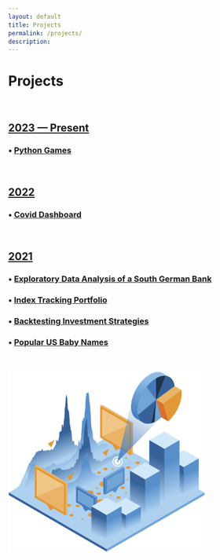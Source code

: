 ```yaml
---
layout: default
title: Projects
permalink: /projects/
description:
---
```

# Projects
<br>

<H2><u><b>2023 — Present</b></u></H2>

<H3 style="margin-bottom:0;">• <a href="https://github.com/xyjiang970/games" target="_blank">Python Games</a></H3>

<br>
<br>

<H2><u><b>2022</b></u></H2>

<H3 style="margin-bottom:0;">• <a href="https://github.com/xyjiang970/covid_dashboard" target="_blank">Covid Dashboard</a></H3>

<br>
<br>

<H2><u><b>2021</b></u></H2>

<H3>• <a href="https://nbviewer.org/github/xyjiang970/_notebooks/blob/main/Exploratory%20Data%20Analysis%20of%20a%20South%20German%20Bank.ipynb" target="_blank">Exploratory Data Analysis of a South German Bank</a></H3>


<H3>• <a href="https://nbviewer.org/github/xyjiang970/_notebooks/blob/main/Index%20Tracking%20Portfolio.ipynb" target="_blank">Index Tracking Portfolio</a></H3>


<H3>• <a href="https://nbviewer.org/github/xyjiang970/_notebooks/blob/main/Backtesting%20Investment%20Strategies.ipynb" target="_blank">Backtesting Investment Strategies</a></H3>


<H3>• <a href="https://nbviewer.org/github/xyjiang970/_notebooks/blob/main/Popular%20US%20Baby%20Names.ipynb" target="_blank">Popular US Baby Names</a></H3>

<br>
<br>

<img src="/projects/projects_page_image.png" alt="projects_page_image" width="400">
